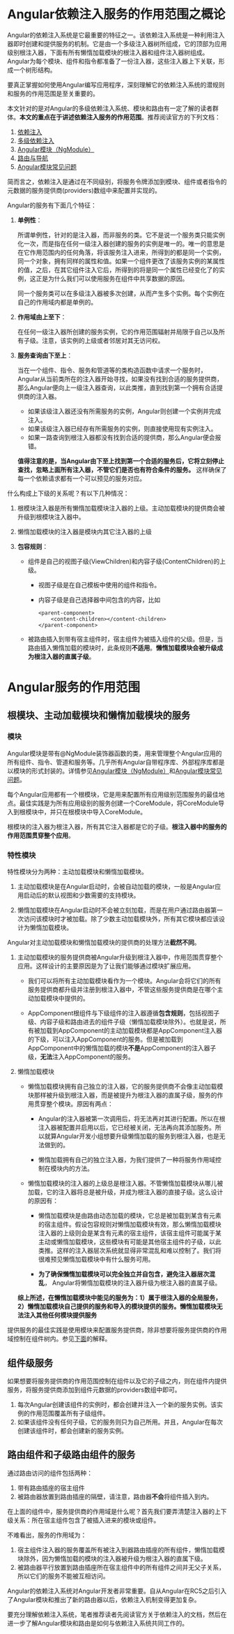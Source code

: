 # Angular依赖注入服务的作用范围之概论

Angular的依赖注入系统是它最重要的特征之一。该依赖注入系统是一种利用注入器即时创建和提供服务的机制。它是由一个多级注入器树所组成，它的顶部为应用级别根注入器，下面有所有懒惰加载模块的根注入器和组件注入器树组成。Angular为每个模块、组件和指令都准备了一份注入器，这些注入器上下关联，形成一个树形结构。

要真正掌握如何使用Angular编写应用程序，深刻理解它的依赖注入系统的潜规则和服务的作用范围是至关重要的。

本文针对的是对Angular的多级依赖注入系统、模块和路由有一定了解的读者群体。**本文的重点在于讲述依赖注入服务的作用范围**。推荐阅读官方的下列文档：

1. [依赖注入](https://angular.cn/docs/ts/latest/guide/dependency-injection.html)
1. [多级依赖注入](https://angular.cn/docs/ts/latest/guide/hierarchical-dependency-injection.html)
1. [Angular模块（NgModule）](https://angular.cn/docs/ts/latest/guide/ngmodule.html)
1. [路由与导航](https://angular.cn/docs/ts/latest/guide/router.html)
1. [Angular模块常见问题](https://angular.cn/docs/ts/latest/cookbook/ngmodule-faq.html)

简而言之，依赖注入是通过在不同级别，将服务令牌添加到模块、组件或者指令的元数据的服务提供商(providers)数组中来配置并实现的。

Angular的服务有下面几个特征：

1. **单例性**：

    所谓单例性，针对的是注入器，而非服务的类。它不是说一个服务类只能实例化一次，而是指在任何一级注入器创建的服务的实例是唯一的。唯一的意思是在它作用范围内的任何角落，将该服务注入进来，所得到的都是同一个实例，同一个对象，拥有同样的属性和值。如果一个组件更改了该服务实例的某属性的值，之后，在其它组件注入它后，所得到的将是同一个属性已经变化了的实例，这正是为什么我们可以使用服务在组件中共享数据的原因。

    同一个服务类可以在多级注入器被多次创建，从而产生多个实例。每个实例在自己的作用域内都是单例的。

1. **作用域由上至下**：

    在任何一级注入器所创建的服务实例，它的作用范围辐射并局限于自己以及所有子级。注意，该实例的上级或者邻居对其无访问权。

1. **服务查询由下至上**：

    当在一个组件、指令、服务和管道等的类构造函数中请求一个服务时，Angular从当前类所在的注入器开始寻找，如果没有找到合适的服务提供商，那么Angular便向上一级注入器查询，以此类推，直到找到第一个拥有合适提供商的注入器。

    * 如果该级注入器还没有所需服务的实例，Angular则创建一个实例并完成注入。
    * 如果该级注入器已经存有所需服务的实例，则直接使用现有实例注入。
    * 如果一路查询到根注入器都没有找到合适的提供商，那么Angular便会报错。

    **值得注意的是，当Angular由下至上找到第一个合适的服务后，它将立刻停止查找，忽略上面所有注入器，不管它们是否也有符合条件的服务。** 这样确保了每一个依赖请求都有一个可以预见的服务对应。

什么构成上下级的关系呢？有以下几种情况：

1. 根模块注入器是所有懒惰加载模块注入器的上级。主动加载模块的提供商会被升级到根模块注入器中。

1. 懒惰加载模块的注入器是模块内其它注入器的上级

1. **包容规则**：

    * 组件是自己的视图子级(ViewChildren)和内容子级(ContentChildren)的上级。

        - 视图子级是在自己模板中使用的组件和指令。    
        
        - 内容子级是自己选择器中间包含的内容，比如
            ```
            <parent-component>
                <content-children></content-children>    
            </parent-component>
            ```
    * 被路由插入到带有<router-outlet>宿主组件时，宿主组件为被插入组件的父级。但是，当路由插入懒惰加载的模块时，此条规则**不适用**。**懒惰加载模块会被升级成为根注入器的直属子级**。

# Angular服务的作用范围

## 根模块、主动加载模块和懒惰加载模块的服务

### 模块

Angular模块是带有@NgModule装饰器函数的类，用来管理整个Angular应用的所有组件、指令、管道和服务等。几乎所有Angular自带程序库、外部程序库都是以模块的形式封装的。详情参见[Angular模块（NgModule）](https://angular.cn/docs/ts/latest/guide/ngmodule.html)和[Angular模块常见问题](https://angular.cn/docs/ts/latest/cookbook/ngmodule-faq.html)。

每个Angular应用都有一个根模块，它是用来配置所有应用级别范围服务的最佳地点。最佳实践是为所有应用级别的服务创建一个CoreModule，将CoreModule导入到根模块中，并只在根模块中导入CoreModule。

根模块的注入器为根注入器，所有其它注入器都是它的子级。**根注入器中的服务的作用范围贯穿整个应用**。

### 特性模块

特性模块分为两种：主动加载模块和懒惰加载模块。

1. 主动加载模块是在Angular启动时，会被自动加载的模块，一般是Angular应用启动后的默认视图和少数需要的支持模块。

1. 懒惰加载模块在Angular启动时不会被立刻加载，而是在用户通过路由器第一次访问该模块时才被加载。除了少数主动加载模块外，所有其它模块都应该设计为懒惰加载模块。 

Angular对主动加载模块和懒惰加载模块的提供商的处理方法**截然不同**。

1. 主动加载模块的服务提供商被Angular升级到根注入器中，作用范围贯穿整个应用。这样设计的主要原因是为了让我们能够通过模块扩展应用。

    * 我们可以将所有主动加载模块看作为一个模块。Angular会将它们的所有服务提供商都升级并注册到根注入器中，不管这些服务提供商是在哪个主动加载模块中提供的。

    * AppComponent根组件与下级组件的注入器遵循**包含规则**，包括视图子级、内容子级和路由进去的组件子级（懒惰加载模块除外）。也就是说，所有被加载到AppComponent的主动加载模块都是AppComponent注入器的下级，可以注入AppComponent的服务。但是被加载到AppComponent中的懒惰加载的模块**不是**AppComponent的注入器子级，**无法**注入AppComponent的服务。

1. 懒惰加载模块

    * 懒惰加载模块拥有自己独立的注入器，它的服务提供商不会像主动加载模块那样被升级到根注入器，而是被提升为根注入器的直属子级，服务的作用贯穿整个模块。原因有两点：

        - Angular的注入器被第一次调用后，将无法再对其进行配置。所以在根注入器被配置并启用以后，它已经被关闭，无法再向其添加服务。所以就算Angular开发小组想要升级懒惰加载的服务到根注入器，也是无法做到的。

        - 懒惰加载拥有自己的独立注入器，为我们提供了一种将服务作用域控制在模块内的方法。

    * 懒惰加载模块的注入器的上级总是根注入器。不管懒惰加载模块从哪儿被加载，它的注入器将总是被升级，并成为根注入器的直接子级。这么设计的原因有：

        - 懒惰加载模块是由路由动态加载的模块，它总是被加载到某含有<router-outlet>元素的宿主组件。假设包容规则对懒惰加载模块有效，那么懒惰加载模块注入器的上级则会是某含有<router-outlet>元素的宿主组件，该宿主组件可能属于某主动或懒惰加载模块，这些模块有可能是其他宿主组件的子级，以此类推。这样的注入器层次系统就显得非常混乱和难以控制了。我们将很难预见懒惰加载模块中有什么服务可用。

        - **为了确保懒惰加载模块可以完全独立并自包含，避免注入器层次混乱**， Angular将懒惰加载模块的注入器升级为根注入器的直属子级。
        
    **综上所述，在懒惰加载模块中能见的服务为：1）属于根注入器的全局服务，2）懒惰加载模块自己提供的服务和导入的模块提供的服务。懒惰加载模块无法注入其他任何模块提供服务**

提供服务的最佳实践是使用模块来配置服务提供商，除非想要将服务提供商的作用域控制在组件树内。参见[下面](#组件级服务)的解释。

## 组件级服务

如果想要将服务提供商的作用范围控制在组件以及它的子级之内，则在组件内提供服务，将服务提供商添加到组件元数据的providers数组中即可。

1. 每次Angular创建该组件的实例时，都会创建并注入一个新的服务实例。该实例的作用范围覆盖所有子级组件。
1. 如果该组件没有任何子级，它的服务则只为自己所用。并且，Angular在每次创建该组件时，都会创建新的服务实例。

## 路由组件和子级路由组件的服务

通过路由访问的组件包括两种：
1. 带有<router-outlet></router-outlet>路由插座的宿主组件
1. 被路由器放置到路由插座的隔壁，请注意，路由器**不会**将组件插入到<router-outlet>内。

在上面的组件中，服务提供商的作用域是什么呢？首先我们要弄清楚注入器的上下级关系：<router-outlet>所在宿主组件包含了被插入进来的模块或组件。

不难看出，服务的作用域为：

1. 宿主组件注入器的服务覆盖所有被注入到器路由插座的所有组件，懒惰加载模块除外，因为懒惰加载的模块的注入器被升级为根注入器的直属下级。
1. 被路由器平行放置到路由插座所在宿主组件中的所有组件之间并无父子关系，所以它们的服务不能被互相访问。 

Angular的依赖注入系统对Angular开发者非常重要。自从Angular在RC5之后引入了Angular模块和推出了新的路由器以后，依赖注入机制变得更加复杂。

要充分理解依赖注入系统，笔者推荐读者先阅读官方关于依赖注入的文档，然后在进一步了解Angular模块和路由是如何与依赖注入系统共同工作的。



